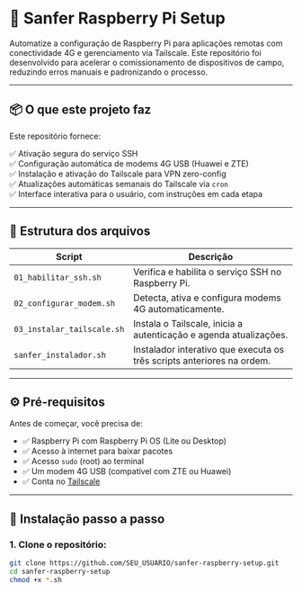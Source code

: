 # 🧰 Sanfer Raspberry Pi Setup

Automatize a configuração de Raspberry Pi para aplicações remotas com conectividade 4G e gerenciamento via Tailscale. Este repositório foi desenvolvido para acelerar o comissionamento de dispositivos de campo, reduzindo erros manuais e padronizando o processo.

---

## 📦 O que este projeto faz

Este repositório fornece:

✅ Ativação segura do serviço SSH  
✅ Configuração automática de modems 4G USB (Huawei e ZTE)  
✅ Instalação e ativação do Tailscale para VPN zero-config  
✅ Atualizações automáticas semanais do Tailscale via `cron`  
✅ Interface interativa para o usuário, com instruções em cada etapa

---

## 📁 Estrutura dos arquivos

| Script                     | Descrição                                                                 |
|---------------------------|---------------------------------------------------------------------------|
| `01_habilitar_ssh.sh`     | Verifica e habilita o serviço SSH no Raspberry Pi.                       |
| `02_configurar_modem.sh`  | Detecta, ativa e configura modems 4G automaticamente.                    |
| `03_instalar_tailscale.sh`| Instala o Tailscale, inicia a autenticação e agenda atualizações.        |
| `sanfer_instalador.sh`    | Instalador interativo que executa os três scripts anteriores na ordem.   |

---

## ⚙️ Pré-requisitos

Antes de começar, você precisa de:

- ✅ Raspberry Pi com Raspberry Pi OS (Lite ou Desktop)
- ✅ Acesso à internet para baixar pacotes
- ✅ Acesso `sudo` (root) ao terminal
- ✅ Um modem 4G USB (compatível com ZTE ou Huawei)
- ✅ Conta no [Tailscale](https://tailscale.com)

---

## 🚀 Instalação passo a passo

### 1. Clone o repositório:

```bash
git clone https://github.com/SEU_USUARIO/sanfer-raspberry-setup.git
cd sanfer-raspberry-setup
chmod +x *.sh
